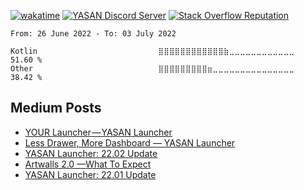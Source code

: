 [![wakatime](https://wakatime.com/badge/user/4e46b857-e471-4180-b789-44e714acaeb2.svg)](https://wakatime.com/@4e46b857-e471-4180-b789-44e714acaeb2)
[![YASAN Discord Server](https://img.shields.io/discord/552160677872271361?label=YASAN%20Discord%20Server)](https://discord.com/invite/htPzqAU)
[![Stack Overflow Reputation](https://img.shields.io/stackexchange/stackoverflow/r/10406881?label=Stack%20Overflow%20Reputation)](https://stackoverflow.com/users/10406881/yasan)

<!--START_SECTION:waka-->

```text
From: 26 June 2022 - To: 03 July 2022

Kotlin                           ⣿⣿⣿⣿⣿⣿⣿⣿⣿⣿⣿⣿⣷⣀⣀⣀⣀⣀⣀⣀⣀⣀⣀⣀⣀   51.60 %
Other                            ⣿⣿⣿⣿⣿⣿⣿⣿⣿⣶⣀⣀⣀⣀⣀⣀⣀⣀⣀⣀⣀⣀⣀⣀⣀   38.42 %
```

<!--END_SECTION:waka-->

## Medium Posts
<!-- BLOG-POST-LIST:START -->
- [YOUR Launcher — YASAN Launcher](https://yasandev.medium.com/your-launcher-yasan-launcher-5e3549e37d1b?source=rss-fcea725800bc------2)
- [Less Drawer, More Dashboard — YASAN Launcher](https://yasandev.medium.com/less-drawer-more-dashboard-yasan-launcher-34caf70504ba?source=rss-fcea725800bc------2)
- [YASAN Launcher: 22.02 Update](https://yasandev.medium.com/yasan-launcher-22-02-update-2507d3f40bf2?source=rss-fcea725800bc------2)
- [Artwalls 2.0 —What To Expect](https://yasandev.medium.com/artwalls-2-0-what-to-expect-2016c23d572e?source=rss-fcea725800bc------2)
- [YASAN Launcher: 22.01 Update](https://yasandev.medium.com/yasan-launcher-22-01-update-b62bc053e2cf?source=rss-fcea725800bc------2)
<!-- BLOG-POST-LIST:END -->
